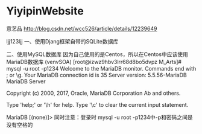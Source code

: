 # YiyipinWebsite
意艺品
http://blog.csdn.net/wcc526/article/details/12239649

ljj123ljj
一、使用Djang框架自带的SQLite数据库

二、使用MySQL数据库
因为自己使用的是Centos，所以在Centos中应该使用MariaDB数据库
(venvSOA) [root@izwz9hbv3lrr68d8bo5dvpz M_Arts]# mysql -u root -p1234
Welcome to the MariaDB monitor.  Commands end with ; or \g.
Your MariaDB connection id is 35
Server version: 5.5.56-MariaDB MariaDB Server

Copyright (c) 2000, 2017, Oracle, MariaDB Corporation Ab and others.

Type 'help;' or '\h' for help. Type '\c' to clear the current input statement.

MariaDB [(none)]> 
同时注意：登录时 mysql -u root -p1234中-p和密码之间是没有空格的

